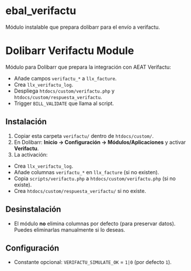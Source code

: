 # ebal_verifactu
Módulo instalable que prepara dolibarr para el envío a verifactu.
# Dolibarr Verifactu Module

Módulo para Dolibarr que prepara la integración con AEAT Verifactu:
- Añade campos `verifactu_*` a `llx_facture`.
- Crea `llx_verifactu_log`.
- Despliega `htdocs/custom/verifactu.php` y `htdocs/custom/respuesta_verifactu`.
- Trigger `BILL_VALIDATE` que llama al script.


## Instalación
1. Copiar esta carpeta `verifactu/` dentro de `htdocs/custom/`.
2. En Dolibarr: **Inicio → Configuración → Módulos/Aplicaciones** y activar **Verifactu**.
3. La activación:
- Crea `llx_verifactu_log`.
- Añade columnas `verifactu_*` en `llx_facture` (si no existen).
- Copia `scripts/verifactu.php` a `htdocs/custom/verifactu.php` (si no existe).
- Crea `htdocs/custom/respuesta_verifactu/` si no existe.


## Desinstalación
- El módulo **no** elimina columnas por defecto (para preservar datos). Puedes eliminarlas manualmente si lo deseas.


## Configuración
- Constante opcional: `VERIFACTU_SIMULATE_OK` = `1|0` (por defecto `1`).
